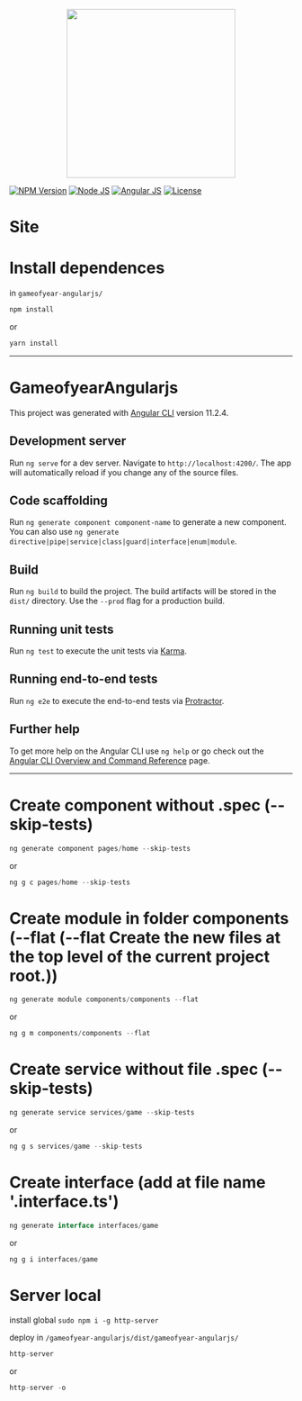 <p align="center">
    <img src="https://i.imgur.com/bF1WkFW.png" width="300">
</p>

[![NPM Version][npm-badge]][npm-url]
[![Node JS][node-badge]][node-url]
[![Angular JS][angular-badge]][angular-url]
[![License][license-badge]][license-url]

# Site
<!-- ![gameofyear angularjs](https://i.imgur.com/HnCHwoV.png) -->

# Install dependences
in ```gameofyear-angularjs/```

```bash
npm install
```
or
```bash
yarn install
```

***

# GameofyearAngularjs

This project was generated with [Angular CLI](https://github.com/angular/angular-cli) version 11.2.4.

## Development server

Run `ng serve` for a dev server. Navigate to `http://localhost:4200/`. The app will automatically reload if you change any of the source files.

## Code scaffolding

Run `ng generate component component-name` to generate a new component. You can also use `ng generate directive|pipe|service|class|guard|interface|enum|module`.

## Build

Run `ng build` to build the project. The build artifacts will be stored in the `dist/` directory. Use the `--prod` flag for a production build.

## Running unit tests

Run `ng test` to execute the unit tests via [Karma](https://karma-runner.github.io).

## Running end-to-end tests

Run `ng e2e` to execute the end-to-end tests via [Protractor](http://www.protractortest.org/).

## Further help

To get more help on the Angular CLI use `ng help` or go check out the [Angular CLI Overview and Command Reference](https://angular.io/cli) page.

***
# Create component without .spec (--skip-tests)
```javascript
ng generate component pages/home --skip-tests
```
or
```javascript
ng g c pages/home --skip-tests
```

# Create module in folder components (--flat (--flat	Create the new files at the top level of the current project root.))
```javascript
ng generate module components/components --flat 
```
or
```javascript
ng g m components/components --flat
```

# Create service without file .spec (--skip-tests)
```javascript
ng generate service services/game --skip-tests
```
or
```javascript
ng g s services/game --skip-tests
```

# Create interface (add at file name '.interface.ts')
```javascript
ng generate interface interfaces/game
```
or
```javascript
ng g i interfaces/game  
``` 

# Server local
install global ```sudo npm i -g http-server```

deploy in ```/gameofyear-angularjs/dist/gameofyear-angularjs/```

```javascript
http-server
```
or
```javascript
http-server -o
```

[npm-badge]: https://img.shields.io/badge/npm-v7.7.6-brightgreen
[npm-url]: https://www.npmjs.com
[node-badge]: https://img.shields.io/badge/nodejs-v14.16.0-brightgreen
[node-url]: https://nodejs.org/download/release/v12.16.1/
[angular-badge]: https://img.shields.io/badge/angular--CLI-v11.2.4-brightgreen
[angular-url]: https://angular.io/cli/
[license-badge]: https://img.shields.io/badge/license-MIT-green.svg
[license-url]: https://opensource.org/licenses/MIT
